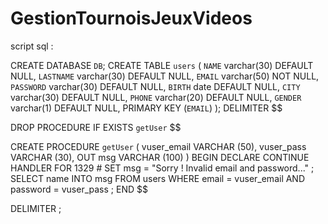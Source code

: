 # GestionTournoisJeuxVideos

script sql :

CREATE DATABASE `DB`;
CREATE TABLE `users` (
  `NAME` varchar(30) DEFAULT NULL,
  `LASTNAME` varchar(30) DEFAULT NULL,
  `EMAIL` varchar(50) NOT NULL,
  `PASSWORD` varchar(30) DEFAULT NULL,
  `BIRTH` date DEFAULT NULL,
  `CITY` varchar(30) DEFAULT NULL,
  `PHONE` varchar(20) DEFAULT NULL,
  `GENDER` varchar(1) DEFAULT NULL,
  PRIMARY KEY (`EMAIL`)
);
DELIMITER $$

DROP PROCEDURE IF EXISTS `getUser` $$

CREATE PROCEDURE `getUser` (
  vuser_email VARCHAR (50),
  vuser_pass VARCHAR (30),
  OUT msg VARCHAR (100)
) 
BEGIN
  DECLARE CONTINUE HANDLER FOR 1329 #
  SET msg = "Sorry ! Invalid email and password..." ;
  SELECT 
    name INTO msg 
  FROM
    users
  WHERE email = vuser_email 
    AND password = vuser_pass ;
END $$

DELIMITER ;